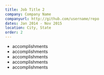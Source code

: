 ```yaml
---
title: Job Title 2
company: Company Name
companyurl: http://github.com/username/repo
dates: Jan 2014 - Nov 2015
location: City, State
order: 2
---
```

* accomplishments
* accomplishments
* accomplishments
* accomplishments
* accomplishments